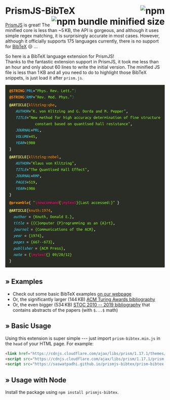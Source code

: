 PrismJS-BibTeX
<a href="https://www.npmjs.com/package/prismjs-bibtex"><img align="right" alt="npm" src="https://img.shields.io/npm/v/prismjs-bibtex?logo=npm&style=for-the-badge"></a><img align="right" alt="npm bundle minified size" src="https://img.shields.io/bundlephobia/min/prismjs-bibtex?label=minified&logo=javascript&style=for-the-badge">
========

[PrismJS] is great! The minified core is less than ~5&thinsp;KB, the API is gorgeous,
and although it uses simple regex matching, it is surprisingly accurate in most cases.
However, although it officially supports 175 languages currently, there is no support for [BibTeX] &#x1f612; ...

So here is a BibTeX language extension for PrismJS!
<br>
Thanks to the fantastic extension support in PrismJS,
it took me less than an hour and only about 60 lines to write the initial version.
The minified JS file is less than 1&thinsp;KB and all you need to do to highlight those BibTeX snippets, is just load it after `prism.js`.



<p align="center">
  <img src="screenshot.png" width="531"/>  
</p>



## &raquo; Examples

- Check out some basic BibTeX examples [on our webpage](https://saswatpadhi.github.io/prismjs-bibtex/)
- Or, the significantly larger (144&thinsp;KB) [ACM Turing Awards bibliography](https://saswatpadhi.github.io/prismjs-bibtex/acm-turing-awards.html)
- Or, the even bigger (534&thinsp;KB) [STOC 2010 -- 2019 bibliography](https://saswatpadhi.github.io/prismjs-bibtex/stoc_2010-2019.html) that contains abstracts of the papers (with `$...$` math)



## &raquo; Basic Usage

Using this extension is super simple --- just import `prism-bibtex.min.js` in the `head` of your HTML page.
For example:

```html
<link href="https://cdnjs.cloudflare.com/ajax/libs/prism/1.17.1/themes/prism-solarizedlight.min.css"/>
<script src="https://cdnjs.cloudflare.com/ajax/libs/prism/1.17.1/prism.min.js"></script>
<script src="https://saswatpadhi.github.io/prismjs-bibtex/prism-bibtex.min.js"></script>
```



## &raquo; Usage with Node

Install the package using `npm install prismjs-bibtex`.



[BibTeX]:   http://www.bibtex.org/
[prismjs]:  https://prismjs.com/